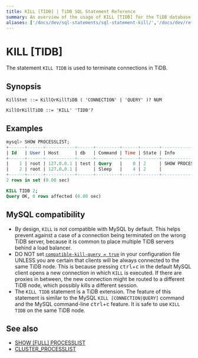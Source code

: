 ```yaml
---
title: KILL [TIDB] | TiDB SQL Statement Reference
summary: An overview of the usage of KILL [TIDB] for the TiDB database.
aliases: ['/docs/dev/sql-statements/sql-statement-kill/','/docs/dev/reference/sql/statements/kill/']
---
```


# KILL [TIDB]

The statement `KILL TIDB` is used to terminate connections in TiDB.

## Synopsis

```ebnf+diagram
KillStmt ::= KillOrKillTiDB ( 'CONNECTION' | 'QUERY' )? NUM

KillOrKillTiDB ::= 'KILL' 'TIDB'?
```

## Examples

```sql
mysql> SHOW PROCESSLIST;
+------+------+-----------+------+---------+------+-------+------------------+
| Id   | User | Host      | db   | Command | Time | State | Info             |
+------+------+-----------+------+---------+------+-------+------------------+
|    1 | root | 127.0.0.1 | test | Query   |    0 | 2     | SHOW PROCESSLIST |
|    2 | root | 127.0.0.1 |      | Sleep   |    4 | 2     |                  |
+------+------+-----------+------+---------+------+-------+------------------+
2 rows in set (0.00 sec)

KILL TIDB 2;
Query OK, 0 rows affected (0.00 sec)
```

## MySQL compatibility

* By design, `KILL` is not compatible with MySQL by default. This helps prevent against a case of a connection being terminated on the wrong TiDB server, because it is common to place multiple TiDB servers behind a load balancer.
* DO NOT set [`compatible-kill-query = true`](/tidb-configuration-file.md#compatible-kill-query) in your configuration file UNLESS you are certain that clients will be always connected to the same TiDB node. This is because pressing <kbd>ctrl</kbd>+<kbd>c</kbd> in the default MySQL client opens a new connection in which `KILL` is executed. If there are proxies in between, the new connection might be routed to a different TiDB node, which possibly kills a different session.
* The `KILL TIDB` statement is a TiDB extension. The feature of this statement is similar to the MySQL `KILL [CONNECTION|QUERY]` command and the MySQL command-line <kbd>ctrl</kbd>+<kbd>c</kbd> feature. It is safe to use `KILL TIDB` on the same TiDB node.

## See also

* [SHOW \[FULL\] PROCESSLIST](/sql-statements/sql-statement-show-processlist.md)
* [CLUSTER_PROCESSLIST](/information-schema/information-schema-processlist.md#cluster_processlist)
